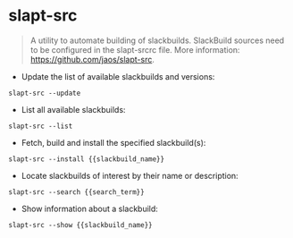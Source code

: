 # slapt-src

> A utility to automate building of slackbuilds.
> SlackBuild sources need to be configured in the slapt-srcrc file.
> More information: <https://github.com/jaos/slapt-src>.

- Update the list of available slackbuilds and versions:

`slapt-src --update`

- List all available slackbuilds:

`slapt-src --list`

- Fetch, build and install the specified slackbuild(s):

`slapt-src --install {{slackbuild_name}}`

- Locate slackbuilds of interest by their name or description:

`slapt-src --search {{search_term}}`

- Show information about a slackbuild:

`slapt-src --show {{slackbuild_name}}`
